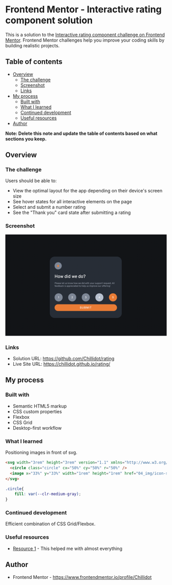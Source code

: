 # Frontend Mentor - Interactive rating component solution

This is a solution to the [Interactive rating component challenge on Frontend Mentor](https://www.frontendmentor.io/challenges/interactive-rating-component-koxpeBUmI). Frontend Mentor challenges help you improve your coding skills by building realistic projects. 

## Table of contents

- [Overview](#overview)
  - [The challenge](#the-challenge)
  - [Screenshot](#screenshot)
  - [Links](#links)
- [My process](#my-process)
  - [Built with](#built-with)
  - [What I learned](#what-i-learned)
  - [Continued development](#continued-development)
  - [Useful resources](#useful-resources)
- [Author](#author)

**Note: Delete this note and update the table of contents based on what sections you keep.**

## Overview

### The challenge

Users should be able to:

- View the optimal layout for the app depending on their device's screen size
- See hover states for all interactive elements on the page
- Select and submit a number rating
- See the "Thank you" card state after submitting a rating

### Screenshot

![](04_img/screenshot.png)

### Links

- Solution URL: https://github.com/Chillidot/rating
- Live Site URL: https://chillidot.github.io/rating/

## My process

### Built with

- Semantic HTML5 markup
- CSS custom properties
- Flexbox
- CSS Grid
- Desktop-first workflow

### What I learned

Positioning images in front of svg.

```html
<svg width="3rem" height="3rem" version="1.1" xmlns="http://www.w3.org/2000/svg">
  <circle class="circle" cx="50%" cy="50%" r="50%" />
  <image x="33%" y="33%" width="1rem" height="1rem" href="04_img/icon-star.svg" />
</svg>
```
```css
.circle{
    fill: var(--clr-medium-gray);
}
```

### Continued development

Efficient combination of CSS Grid/Flexbox.

### Useful resources

- [Resource 1](https://www.w3schools.com) - This helped me with almost everything

## Author

- Frontend Mentor - https://www.frontendmentor.io/profile/Chillidot

